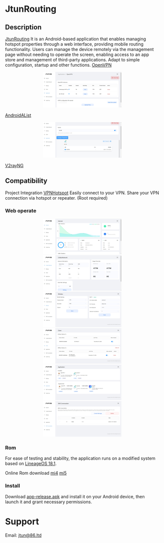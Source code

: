 JtunRouting
=============

Description
------------
[JtunRouting](https://github.com/jtun-coder/JtunRouting) It is an Android-based application that enables managing hotspot properties through a web interface, providing mobile routing functionality.
Users can manage the device remotely via the management page without needing to operate the screen, enabling access to an app store and management of third-party applications.
Adapt to simple configuration, startup and other functions.
[OpenVPN](https://github.com/jtun-coder/OpenVPN)
<center class="half">
<img src="./README/openvpn_1.png" alt="OpenVPN" style="zoom:25%"/>
</center>

[AndroidAList](https://github.com/jtun-coder/AndroidAList)
<center class="half">
<img src="./README/AList_1.png" alt="AList" style="zoom:25%"/>
</center>

[V2rayNG](https://github.com/jtun-coder/V2rayNG)

Compatibility
-------------
Project Integration [VPNHotspot](https://github.com/Mygod/VPNHotspot) Easily connect to your VPN. Share your VPN connection via hotspot or repeater. (Root required)
### Web operate
<center class="half">
<img src="./README/web_1.png" alt="Internet" style="zoom:25%"/>
<img src="./README/web_2.png" alt="Cellular Network" style="zoom:25%"/>
<img src="./README/web_3.png" alt="Wireless" style="zoom:25%"/>
<img src="./README/web_4.png" alt="Client" style="zoom:25%"/>
<img src="./README/web_5.png" alt="Application" style="zoom:25%"/>
<img src="./README/web_6.png" alt="SMS" style="zoom:25%"/>
</center>

### Rom
For ease of testing and stability, the application runs on a modified system based on [LineageOS 18.1](https://lineageos.org/).

Online Rom download
[mi4]()
[mi5]()
### Install

Download [app-release.apk]() and install it on your Android device, then launch it and grant necessary permissions.

# Support

Email: <jtun@86.ltd>